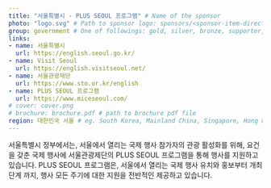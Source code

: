 ```yaml
---
title: "서울특별시 - PLUS SEOUL 프로그램" # Name of the sponsor
photo: "logo.svg" # Path to sponsor logo: sponsors/<sponsor-item-directory>/logo.png
group: government # One of followings: gold, silver, bronze, supporter, infra, record, videoi18n, swag, partner
links:
- name: 서울특별시
  url: https://english.seoul.go.kr/
- name: Visit Seoul
  url: https://english.visitseoul.net/
- name: 서울관광재단
  url: https://www.sto.or.kr/english
- name: PLUS SEOUL 프로그램
  url: https://www.miceseoul.com/
# cover: cover.png
# brochure: brochure.pdf # path to brochure pdf file
region: 대한민국 서울 # eg. South Korea, Mainland China, Singapore, Hong Kong, Taiwan ...
---
```


서울특별시 정부에서는, 서울에서 열리는 국제 행사 참가자의 관광 활성화를 위해, 요건을 갖춘 국제 행사에 서울관광제단의 PLUS SEOUL 프로그램을 통해 행사를 지원하고 있습니다.
PLUS SEOUL 프로그램은, 서울에서 열리는 국제 행사 유치와 홍보부터 개최단계 까지, 행사 모든 주기에 대한 지원을 전반적인 제공하고 있습니다. 